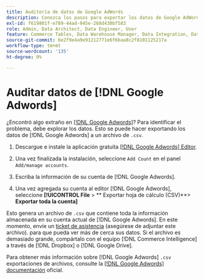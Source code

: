 ```yaml
---
title: Auditoría de datos de Google AdWords
description: Conozca los pasos para exportar los datos de Google AdWords.
exl-id: f619801f-e789-44ad-945e-268d430bf583
role: Admin, Data Architect, Data Engineer, User
feature: Commerce Tables, Data Warehouse Manager, Data Integration, Data Import/Export
source-git-commit: 6e2f9e4a9e91212771e6f6baa8c2f8101125217a
workflow-type: tm+mt
source-wordcount: '135'
ht-degree: 0%

---
```


# Auditar datos de [!DNL Google Adwords]

¿Encontró algo extraño en [[!DNL Google Adwords]](../integrations/google-adwords.md)? Para identificar el problema, debe explorar los datos. Esto se puede hacer exportando los datos de [!DNL Google Adwords] a un archivo de `.csv`.

1. Descargue e instale la aplicación gratuita [[!DNL Google Adwords] Editor](https://ads.google.com/home/tools/ads-editor/).

1. Una vez finalizada la instalación, seleccione `Add Count` en el panel `Add/manage accounts`.

1. Escriba la información de su cuenta de [!DNL Google Adwords].

1. Una vez agregada su cuenta al editor [!DNL Google Adwords], seleccione **[!UICONTROL File** > ** Exportar hoja de cálculo (CSV)**> **Exportar toda la cuenta]**

Esto genera un archivo de `.csv` que contiene toda la información almacenada en su cuenta actual de [!DNL Google Adwords]. En este momento, envíe un [ticket de asistencia](https://experienceleague.adobe.com/docs/commerce-knowledge-base/kb/troubleshooting/miscellaneous/mbi-service-policies.html) (asegúrese de adjuntar este archivo). para que pueda ver más de cerca sus datos. Si el archivo es demasiado grande, compártalo con el equipo [!DNL Commerce Intelligence] a través de [!DNL Dropbox] o [!DNL Google Drive].

Para obtener más información sobre [!DNL Google Adwords] `.csv` exportaciones de archivos, consulte la [[!DNL Google Adwords] documentación](https://support.google.com/google-ads/editor/answer/38657?hl=en) oficial.
